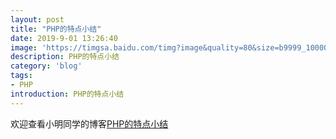 ```yaml
---
layout: post
title: "PHP的特点小结"
date: 2019-9-01 13:26:40
image: 'https://timgsa.baidu.com/timg?image&quality=80&size=b9999_10000&sec=1567052365369&di=0312ebcfd4ff246fbd6d05167d0028b0&imgtype=0&src=http%3A%2F%2Fstatic.open-open.com%2Fnews%2FuploadImg%2F20150930%2F20150930102200_733.png'
description: PHP的特点小结
category: 'blog'
tags:
- PHP
introduction: PHP的特点小结
---
```


欢迎查看小明同学的博客[PHP的特点小结](https://victorfengming.github.io/2019/08/php-grammer-sum/)




